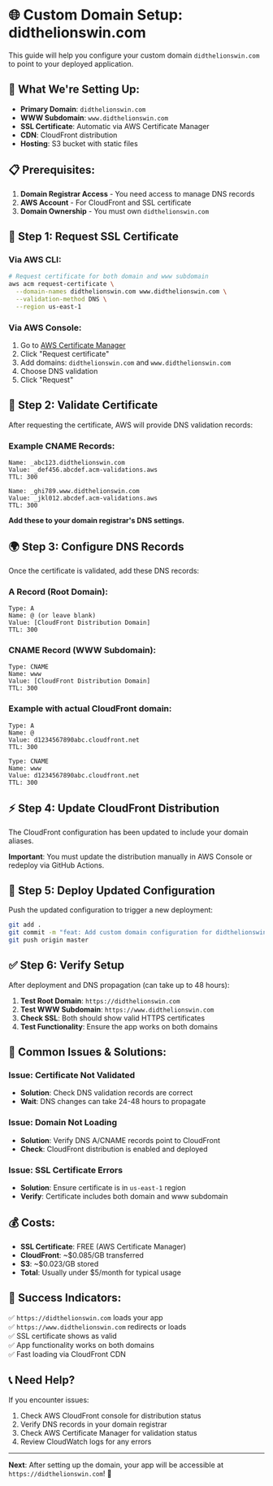# 🌐 Custom Domain Setup: didthelionswin.com

This guide will help you configure your custom domain `didthelionswin.com` to point to your deployed application.

## 🎯 **What We're Setting Up:**

- **Primary Domain**: `didthelionswin.com`
- **WWW Subdomain**: `www.didthelionswin.com`
- **SSL Certificate**: Automatic via AWS Certificate Manager
- **CDN**: CloudFront distribution
- **Hosting**: S3 bucket with static files

## 📋 **Prerequisites:**

1. **Domain Registrar Access** - You need access to manage DNS records
2. **AWS Account** - For CloudFront and SSL certificate
3. **Domain Ownership** - You must own `didthelionswin.com`

## 🚀 **Step 1: Request SSL Certificate**

### Via AWS CLI:
```bash
# Request certificate for both domain and www subdomain
aws acm request-certificate \
  --domain-names didthelionswin.com www.didthelionswin.com \
  --validation-method DNS \
  --region us-east-1
```

### Via AWS Console:
1. Go to [AWS Certificate Manager](https://console.aws.amazon.com/acm/)
2. Click "Request certificate"
3. Add domains: `didthelionswin.com` and `www.didthelionswin.com`
4. Choose DNS validation
5. Click "Request"

## 🔧 **Step 2: Validate Certificate**

After requesting the certificate, AWS will provide DNS validation records:

### Example CNAME Records:
```
Name: _abc123.didthelionswin.com
Value: _def456.abcdef.acm-validations.aws
TTL: 300

Name: _ghi789.www.didthelionswin.com  
Value: _jkl012.abcdef.acm-validations.aws
TTL: 300
```

**Add these to your domain registrar's DNS settings.**

## 🌍 **Step 3: Configure DNS Records**

Once the certificate is validated, add these DNS records:

### A Record (Root Domain):
```
Type: A
Name: @ (or leave blank)
Value: [CloudFront Distribution Domain]
TTL: 300
```

### CNAME Record (WWW Subdomain):
```
Type: CNAME
Name: www
Value: [CloudFront Distribution Domain]
TTL: 300
```

### Example with actual CloudFront domain:
```
Type: A
Name: @
Value: d1234567890abc.cloudfront.net
TTL: 300

Type: CNAME  
Name: www
Value: d1234567890abc.cloudfront.net
TTL: 300
```

## ⚡ **Step 4: Update CloudFront Distribution**

The CloudFront configuration has been updated to include your domain aliases.

**Important**: You must update the distribution manually in AWS Console or redeploy via GitHub Actions.

## 🔄 **Step 5: Deploy Updated Configuration**

Push the updated configuration to trigger a new deployment:

```bash
git add .
git commit -m "feat: Add custom domain configuration for didthelionswin.com"
git push origin master
```

## ✅ **Step 6: Verify Setup**

After deployment and DNS propagation (can take up to 48 hours):

1. **Test Root Domain**: `https://didthelionswin.com`
2. **Test WWW Subdomain**: `https://www.didthelionswin.com`
3. **Check SSL**: Both should show valid HTTPS certificates
4. **Test Functionality**: Ensure the app works on both domains

## 🚨 **Common Issues & Solutions:**

### Issue: Certificate Not Validated
- **Solution**: Check DNS validation records are correct
- **Wait**: DNS changes can take 24-48 hours to propagate

### Issue: Domain Not Loading
- **Solution**: Verify DNS A/CNAME records point to CloudFront
- **Check**: CloudFront distribution is enabled and deployed

### Issue: SSL Certificate Errors
- **Solution**: Ensure certificate is in `us-east-1` region
- **Verify**: Certificate includes both domain and www subdomain

## 💰 **Costs:**

- **SSL Certificate**: FREE (AWS Certificate Manager)
- **CloudFront**: ~$0.085/GB transferred
- **S3**: ~$0.023/GB stored
- **Total**: Usually under $5/month for typical usage

## 🎉 **Success Indicators:**

✅ `https://didthelionswin.com` loads your app  
✅ `https://www.didthelionswin.com` redirects or loads  
✅ SSL certificate shows as valid  
✅ App functionality works on both domains  
✅ Fast loading via CloudFront CDN  

## 📞 **Need Help?**

If you encounter issues:
1. Check AWS CloudFront console for distribution status
2. Verify DNS records in your domain registrar
3. Check AWS Certificate Manager for validation status
4. Review CloudWatch logs for any errors

---

**Next**: After setting up the domain, your app will be accessible at `https://didthelionswin.com`! 🚀
